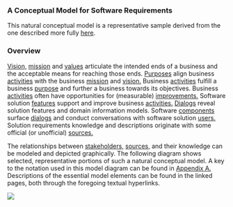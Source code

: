 ### A Conceptual Model for Software Requirements

This natural conceptual model is a representative sample derived from the one described more fully 
[here](http://educery.com/papers/models/requirements.htm#model.diagram).


### Overview

<a href="topics/vision.md">Vision,</a> 
<a href="topics/mission.md">mission</a> and 
<a href="topics/value.md">values</a> articulate
the intended ends of a business and the acceptable means for reaching those
ends. <a href="topics/purpose.md">Purposes</a> align business
<a href="topics/activity.md">activities</a> with the business 
<a href="topics/mission.md">mission</a> and <a href="topics/vision.md">vision.</a> Business
<a href="topics/activity.md">activities</a> fulfill a business
<a href="topics/purpose.md">purpose</a> and further a business towards its
objectives. Business <a href="topics/activity.md">activities</a> often have
opportunities for (measurable) <a href="topics/improvement.md">improvements.</a>
Software solution <a href="topics/feature.md">features</a> support and improve
business <a href="topics/activity.md">activities.</a> 
<a href="topics/dialog.md">Dialogs</a> reveal solution features and domain information
models. Software <a href="topics/component.md">components</a> surface
<a href="topics/dialog.md">dialogs</a> and conduct conversations with software
solution <a href="topics/expector.md">users.</a> Solution requirements knowledge and
descriptions originate with some official (or unofficial) <a href="topics/source.md">sources.</a>

The relationships between 
<a href="topics/stakeholder.md">stakeholders,</a> 
<a href="topics/source.md">sources,</a>
and their knowledge can be modeled and depicted graphically. The following
diagram shows selected, representative portions of such a natural conceptual
model. A key to the notation used in this model diagram can be found in
<a href="http://educery.com/papers/models/requirements.htm#model.diagram#notation">Appendix A.</a> 
Descriptions of the essential model
elements can be found in the linked pages, both through the foregoing textual hyperlinks.

<img src="https://rawgithub.com/nikboyd/sample-domain/master/images/model-overview.svg" align="center" />
